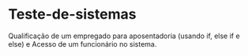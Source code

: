 # Teste-de-sistemas
Qualificação de um empregado para aposentadoria (usando if, else if e else) e Acesso de um funcionário no sistema.
